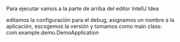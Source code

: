 Para ejecutar vamos a la parte de arriba del editor IntellJ Idea

editamos la configuración para el debug, asignamos un nombre a la aplicación, escogemos la versión y tomamos como main class: com.example.demo.DemoApplication
